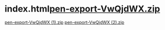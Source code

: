 # index.html[pen-export-VwQjdWX.zip](https://github.com/silvabell/index.html/files/8861501/pen-export-VwQjdWX.zip)
[pen-export-VwQjdWX (1).zip](https://github.com/silvabell/index.html/files/8861503/pen-export-VwQjdWX.1.zip)
[pen-export-VwQjdWX (2).zip](https://github.com/silvabell/index.html/files/8861504/pen-export-VwQjdWX.2.zip)

